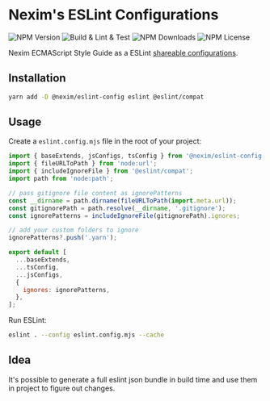 # Nexim's ESLint Configurations

![NPM Version](https://img.shields.io/npm/v/@nexim/eslint-config)
![Build & Lint & Test](https://github.com/the-nexim/nanolib/actions/workflows/build-lint-test.yaml/badge.svg)
![NPM Downloads](https://img.shields.io/npm/dm/@nexim/eslint-config)
![NPM License](https://img.shields.io/npm/l/@nexim/eslint-config)

Nexim ECMAScript Style Guide as a ESLint [shareable configurations](http://eslint.org/docs/developer-guide/shareable-configs.html).

## Installation

```bash
yarn add -D @nexim/eslint-config eslint @eslint/compat
```

## Usage

Create a `eslint.config.mjs` file in the root of your project:

```js
import { baseExtends, jsConfigs, tsConfig } from '@nexim/eslint-config';
import { fileURLToPath } from 'node:url';
import { includeIgnoreFile } from '@eslint/compat';
import path from 'node:path';

// pass gitignore file content as ignorePatterns
const __dirname = path.dirname(fileURLToPath(import.meta.url));
const gitignorePath = path.resolve(__dirname, '.gitignore');
const ignorePatterns = includeIgnoreFile(gitignorePath).ignores;

// add your custom folders to ignore
ignorePatterns?.push('.yarn');

export default [
  ...baseExtends,
  ...tsConfig,
  ...jsConfigs,
  {
    ignores: ignorePatterns,
  },
];
```

Run ESLint:

```bash
eslint . --config eslint.config.mjs --cache
```

## Idea

It's possible to generate a full eslint json bundle in build time and use them in project to figure out changes.
